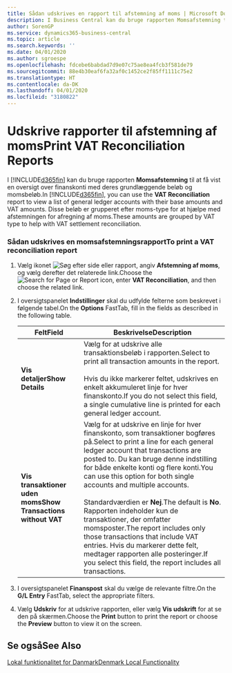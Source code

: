 ```yaml
---
title: Sådan udskrives en rapport til afstemning af moms | Microsoft Docs
description: I Business Central kan du bruge rapporten Momsafstemning til at få vist en oversigt over finanskonti med deres grundlæggende beløb og momsbeløb. Disse beløb er grupperet efter moms-type for at hjælpe med afstemningen for afregning af moms.
author: SorenGP
ms.service: dynamics365-business-central
ms.topic: article
ms.search.keywords: ''
ms.date: 04/01/2020
ms.author: sgroespe
ms.openlocfilehash: fdcebe6babdad7d9e07c75ae8ea4fcb3f581de79
ms.sourcegitcommit: 88e4b30eaf6fa32af0c1452ce2f85ff1111c75e2
ms.translationtype: HT
ms.contentlocale: da-DK
ms.lasthandoff: 04/01/2020
ms.locfileid: "3180822"
---
```

# <a name="print-vat-reconciliation-reports"></a><span data-ttu-id="db0a2-104">Udskrive rapporter til afstemning af moms</span><span class="sxs-lookup"><span data-stu-id="db0a2-104">Print VAT Reconciliation Reports</span></span>
<span data-ttu-id="db0a2-105">I [!INCLUDE[d365fin](../../includes/d365fin_md.md)] kan du bruge rapporten **Momsafstemning** til at få vist en oversigt over finanskonti med deres grundlæggende beløb og momsbeløb.</span><span class="sxs-lookup"><span data-stu-id="db0a2-105">In [!INCLUDE[d365fin](../../includes/d365fin_md.md)], you can use the **VAT Reconciliation** report to view a list of general ledger accounts with their base amounts and VAT amounts.</span></span> <span data-ttu-id="db0a2-106">Disse beløb er grupperet efter moms-type for at hjælpe med afstemningen for afregning af moms.</span><span class="sxs-lookup"><span data-stu-id="db0a2-106">These amounts are grouped by VAT type to help with VAT settlement reconciliation.</span></span>  

### <a name="to-print-a-vat-reconciliation-report"></a><span data-ttu-id="db0a2-107">Sådan udskrives en momsafstemningsrapport</span><span class="sxs-lookup"><span data-stu-id="db0a2-107">To print a VAT reconciliation report</span></span>  

1.  <span data-ttu-id="db0a2-108">Vælg ikonet ![Søg efter side eller rapport](../../media/ui-search/search_small.png "Ikonet Søg efter side eller rapport"), angiv **Afstemning af moms**, og vælg derefter det relaterede link.</span><span class="sxs-lookup"><span data-stu-id="db0a2-108">Choose the ![Search for Page or Report](../../media/ui-search/search_small.png "Search for Page or Report icon") icon, enter **VAT Reconciliation**, and then choose the related link.</span></span>  
2.  <span data-ttu-id="db0a2-109">I oversigtspanelet **Indstillinger** skal du udfylde felterne som beskrevet i følgende tabel.</span><span class="sxs-lookup"><span data-stu-id="db0a2-109">On the **Options** FastTab, fill in the fields as described in the following table.</span></span>  

    |<span data-ttu-id="db0a2-110">Felt</span><span class="sxs-lookup"><span data-stu-id="db0a2-110">Field</span></span>|<span data-ttu-id="db0a2-111">Beskrivelse</span><span class="sxs-lookup"><span data-stu-id="db0a2-111">Description</span></span>|  
    |---------------------------------|---------------------------------------|  
    |<span data-ttu-id="db0a2-112">**Vis detaljer**</span><span class="sxs-lookup"><span data-stu-id="db0a2-112">**Show Details**</span></span>|<span data-ttu-id="db0a2-113">Vælg for at udskrive alle transaktionsbeløb i rapporten.</span><span class="sxs-lookup"><span data-stu-id="db0a2-113">Select to print all transaction amounts in the report.</span></span><br /><br /> <span data-ttu-id="db0a2-114">Hvis du ikke markerer feltet, udskrives en enkelt akkumuleret linje for hver finanskonto.</span><span class="sxs-lookup"><span data-stu-id="db0a2-114">If you do not select this field, a single cumulative line is printed for each general ledger account.</span></span>|  
    |<span data-ttu-id="db0a2-115">**Vis transaktioner uden moms**</span><span class="sxs-lookup"><span data-stu-id="db0a2-115">**Show Transactions without VAT**</span></span>|<span data-ttu-id="db0a2-116">Vælg for at udskrive en linje for hver finanskonto, som transaktioner bogføres på.</span><span class="sxs-lookup"><span data-stu-id="db0a2-116">Select to print a line for each general ledger account that transactions are posted to.</span></span> <span data-ttu-id="db0a2-117">Du kan bruge denne indstilling for både enkelte konti og flere konti.</span><span class="sxs-lookup"><span data-stu-id="db0a2-117">You can use this option for both single accounts and multiple accounts.</span></span><br /><br /> <span data-ttu-id="db0a2-118">Standardværdien er **Nej**.</span><span class="sxs-lookup"><span data-stu-id="db0a2-118">The default is **No**.</span></span> <span data-ttu-id="db0a2-119">Rapporten indeholder kun de transaktioner, der omfatter momsposter.</span><span class="sxs-lookup"><span data-stu-id="db0a2-119">The report includes only those transactions that include VAT entries.</span></span> <span data-ttu-id="db0a2-120">Hvis du markerer dette felt, medtager rapporten alle posteringer.</span><span class="sxs-lookup"><span data-stu-id="db0a2-120">If you select this field, the report includes all transactions.</span></span>|  

3.  <span data-ttu-id="db0a2-121">I oversigtspanelet **Finanspost** skal du vælge de relevante filtre.</span><span class="sxs-lookup"><span data-stu-id="db0a2-121">On the **G/L Entry** FastTab, select the appropriate filters.</span></span>  
4.  <span data-ttu-id="db0a2-122">Vælg **Udskriv** for at udskrive rapporten, eller vælg **Vis udskrift** for at se den på skærmen.</span><span class="sxs-lookup"><span data-stu-id="db0a2-122">Choose the **Print** button to print the report or choose the **Preview** button to view it on the screen.</span></span>  

## <a name="see-also"></a><span data-ttu-id="db0a2-123">Se også</span><span class="sxs-lookup"><span data-stu-id="db0a2-123">See Also</span></span>  
 [<span data-ttu-id="db0a2-124">Lokal funktionalitet for Danmark</span><span class="sxs-lookup"><span data-stu-id="db0a2-124">Denmark Local Functionality</span></span>](denmark-local-functionality.md)  
